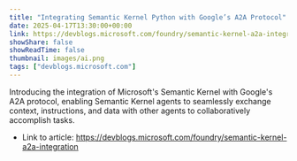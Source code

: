 ```yaml
---
title: "Integrating Semantic Kernel Python with Google’s A2A Protocol"
date: 2025-04-17T13:30:00+00:00
link: https://devblogs.microsoft.com/foundry/semantic-kernel-a2a-integration
showShare: false
showReadTime: false
thumbnail: images/ai.png
tags: ["devblogs.microsoft.com"]
---
```

Introducing the integration of Microsoft's Semantic Kernel with Google's A2A protocol, enabling Semantic Kernel agents to seamlessly exchange context, instructions, and data with other agents to collaboratively accomplish tasks.

- Link to article: https://devblogs.microsoft.com/foundry/semantic-kernel-a2a-integration